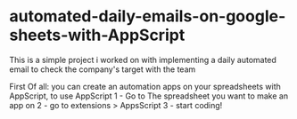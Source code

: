 # automated-daily-emails-on-google-sheets-with-AppScript
This is a simple project i worked on with implementing a daily automated email to check the company's target with the team

First Of all: you can create an automation apps on your spreadsheets with AppScript, to use AppScript
1 - Go to The spreadsheet you want to make an app on
2 - go to extensions > AppsScript
3 - start coding!
